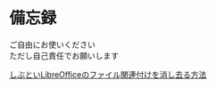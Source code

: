 # 備忘録

ご自由にお使いください  
ただし自己責任でお願いします

[しぶといLibreOfficeのファイル関連付けを消し去る方法](https://github.com/tk-yoshimura/CommonplaceBook/tree/main/%E3%81%97%E3%81%B6%E3%81%A8%E3%81%84LibreOffice%E3%81%AE%E3%83%95%E3%82%A1%E3%82%A4%E3%83%AB%E9%96%A2%E9%80%A3%E4%BB%98%E3%81%91%E3%82%92%E6%B6%88%E3%81%97%E5%8E%BB%E3%82%8B%E6%96%B9%E6%B3%95)  
